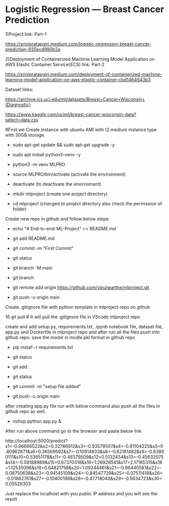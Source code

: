 
# Logistic Regression — Breast Cancer Prediction

1)Project link: Part-1

https://srinipratapgiri.medium.com/logistic-regression-breast-cancer-prediction-935ecd990b2a

2)Deployment of Containerized Machine Learning Model Application on AWS Elastic Container Service(ECS) link: Part-2

https://srinipratapgiri.medium.com/deployment-of-containerized-machine-learning-model-application-on-aws-elastic-container-cbd1464643b3

Dataset links: 

https://archive.ics.uci.edu/ml/datasets/Breast+Cancer+Wisconsin+(Diagnostic)

https://www.kaggle.com/uciml/breast-cancer-wisconsin-data?select=data.csv

#First we Create instance with ubuntu AMI with t2.medium instance type with 30GB storage. 


*   sudo apt-get update && sudo apt-get upgrade -y 

*   sudo apt install python3-venv -y

*   python3 -m venv MLPRO

*   source MLPRO/bin/activate                 (activate the environment)

*   deactivate                                (to deactivate the envirnoment)

*   mkdir mlproject                           (create one project directory)

*   cd mlproject                              (changed to project directory also check the permission of folder)

Create new repo in github and follow below steps:

*   echo "# End-to-end-ML-Project" >> README.md

*   git add README.md

*   git commit -m "First Commit"

*   git status

*   git branch -M main

*   git branch

*   git remote add origin https://github.com/vipulwarthe/mlproject.git

*   git push -u origin main

Create .gitignore file with python template in mlproject repo on github

16  git pull    # It will pull the .gitignore file in VScode mlproject repo

create and add setup.py, requirements.txt, .ipynb notebook file, dataset file, app.py and Dockerfile in mlproject repo and after run all the files push into github repo.
save the model in modle.pkl format in github repo

*   pip install -r requirements.txt 

*   git status

*   git add .

*   git status

*   git commit -m "setup file added"

*   git push -u origin main

after creating app.py file run with below command also push all the files in github repo as well.

*   nohup python app.py & 

After run above command go to the browser and paste below link

http://localhost:5000/predict?s1=-0.96666522&s2=0.32786912&s3=-0.93579507&s4=-0.91104225&s5=0.60962671&s6=0.36569592&s7=-0.10914833&s8=-0.62181482&s9=-0.63860111&s10=0.53651178&s11=-0.46379509&s12=0.5132434&s13=-0.45632075&s14=-0.59189989&s15=0.67370318&s16=1.26928541&s17=2.17185315&s18=1.12535098&s19=0.64821758&s20=1.09244461&s21=-0.96440581&s22=-0.08750638&s23=-0.94145109&s24=-0.84547739&s25=-0.07511418&s26=-0.01862761&s27=-0.10400188&s28=-0.47718048&s29=-0.5634723&s30=0.05526303

Just replace the localhost with you public IP address and you will see the result
